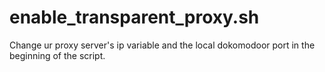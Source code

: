 # enable_transparent_proxy.sh

Change ur proxy server's ip variable and the local dokomodoor port in the beginning of the script.
